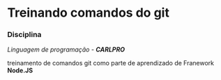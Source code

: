# Treinando comandos do git 

### Disciplina

_Linguagem de programação_  - _**CARLPRO**_

treinamento de comandos git como parte de aprendizado de Franework **Node.JS**